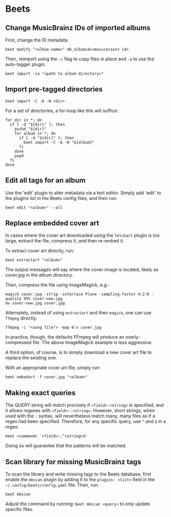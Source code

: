 # Beets

## Change MusicBrainz IDs of imported albums

First, change the ID metadata.
```
beet modify "<album name>" mb_albumid=<musicbrainz id>
```

Then, reimport using the `-c` flag to copy files in place and `-a` to use the
auto-tagger plugin.
```
beet import -ca "<path to album directory>"
```

## Import pre-tagged directories

```
beet import -C -A -W <dir>
```

For a set of directories, a for-loop like this will suffice:
```
for dir in *; do
  if [ -d "${dir}" ]; then
    pushd "${dir}"
    for album in *; do
      if [ -d "${dir}" ]; then
        beet import -C -A -W "${album}"
      fi
    done
    popd
  fi
done
```

## Edit all tags for an album

Use the 'edit' plugin to alter metadata via a text editor. Simply add 'edit' to
the plugins list in the Beets config files, and then run:

```
beet edit "<album>" --all
```

## Replace embedded cover art

In cases where the cover art downloaded using the `fetchart` plugin is too
large, extract the file, compress it, and then re-embed it.

To extract cover art directly, run:
```
beet extractart "<album>"
```

The output messages will say where the cover image is located, likely as
cover.jpg in the album directory.

Then, compress the file using ImageMagick, e.g.:
```
magick cover.jpg -strip -interlace Plane -sampling-factor 4:2:0 -quality 95% cover-new.jpg
mv cover-new.jpg cover.jpg
```

Alternately, instead of using `extractart` and then `magick`, one can use
`ffmpeg` directly:
```
ffmpeg -i "<song file"> -map 0:v cover.jpg
```

In practice, though, the defaults FFmpeg will produce an overly-compressed
file. The above ImageMagick example is less aggressive.

A third option, of course, is to simply download a new cover art file to
replace the existing one.

With an appropriate cover art file, simply run:
```
beet embedart -f cover.jpg "<album>"
```

## Making exact queries

The QUERY string will match precisely if `<field>:<string>` is specified, and
it allows regexes with `<field>::<string>`. However, short strings, when used
with the `:` syntax, will nevertheless match many, many files as if a regex had
been specified. Therefore, for any specific query, use `^` and `$` in a regex:
```
beet <command> '<field>::^<string>$'
```

Doing so will guarantee that the patterns will be matched.

## Scan library for missing MusicBrainz tags

To scan the library and write missing tags to the Beets database, first enable
the `mbscan` plugin by adding it to the `plugins: <list>` field in the
`~/.config/beets/config.yaml` file. Then, run:
```
beet mbscan
```

Adjust the command by running: `beet mbscan <query>` to only update specific
files.
